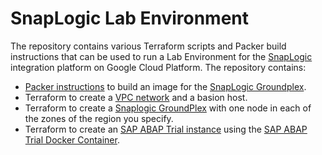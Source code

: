 # SnapLogic Lab Environment
The repository contains various Terraform scripts and Packer build instructions that can be used to run a Lab Environment for the [SnapLogic](https://www.snaplogic.com/) integration platform on Google Cloud Platform. The repository contains:

- [Packer instructions](gcp-images/gcp-groundplex-ubuntu/) to build an image for the [SnapLogic Groundplex](https://docs-snaplogic.atlassian.net/wiki/spaces/SD/pages/1438278/Deploying+a+Groundplex+Self-managed+Snaplex).
- Terraform to create a [VPC network](gcp-network/) and a basion host. 
- Terraform to create a [Snaplogic GroundPlex](https://docs-snaplogic.atlassian.net/wiki/spaces/SD/pages/1438278/Deploying+a+Groundplex+Self-managed+Snaplex) with one node in each of the zones of the region you specify.
- Terraform to create an [SAP ABAP Trial instance](gcp-s4hana-dev/) using the [SAP ABAP Trial Docker Container](https://hub.docker.com/r/sapse/abap-platform-trial).

